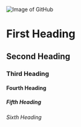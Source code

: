 ![Image of GitHub](https://upload.wikimedia.org/wikipedia/commons/thumb/c/c2/GitHub_Invertocat_Logo.svg/200px-GitHub_Invertocat_Logo.svg.png)
# First Heading
## Second Heading
### Third Heading
#### Fourth Heading
##### Fifth Heading
###### Sixth Heading
